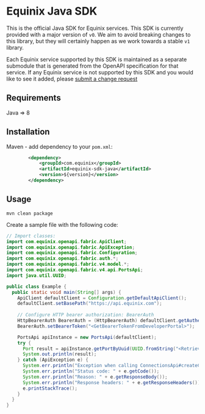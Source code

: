 # Equinix Java SDK

This is the official Java SDK for Equinix services.  This SDK is currently provided with a major version of `v0`. We aim to avoid breaking changes to this library, but they will certainly happen as we work towards a stable `v1` library.

Each Equinix service supported by this SDK is maintained as a separate submodule that is generated from the OpenAPI specification for that service.  If any Equinix service is not supported by this SDK and you would like to see it added, please [submit a change request](CONTRIBUTING.md)


## Requirements

Java => 8

## Installation

Maven - add dependency to your `pom.xml`:

```xml
        <dependency>
            <groupId>com.equinix</groupId>
            <artifactId>equinix-sdk-java</artifactId>
            <version>${version}</version>
        </dependency>
```

## Usage
```
mvn clean package
```

Create a sample file with the following code:
```java
// Import classes:
import com.equinix.openapi.fabric.ApiClient;
import com.equinix.openapi.fabric.ApiException;
import com.equinix.openapi.fabric.Configuration;
import com.equinix.openapi.fabric.auth.*;
import com.equinix.openapi.fabric.v4.model.*;
import com.equinix.openapi.fabric.v4.api.PortsApi;
import java.util.UUID;

public class Example {
  public static void main(String[] args) {
    ApiClient defaultClient = Configuration.getDefaultApiClient();
    defaultClient.setBasePath("https://api.equinix.com");
    
    // Configure HTTP bearer authorization: BearerAuth
    HttpBearerAuth BearerAuth = (HttpBearerAuth) defaultClient.getAuthentication("BearerAuth");
    BearerAuth.setBearerToken("<GetBearerTokenFromDeveloperPortal>");

    PortsApi apiInstance = new PortsApi(defaultClient);
    try {
      Port result = apiInstance.getPortByUuid(UUID.fromString("<RetrievePortUUIDFromFabricPortal>"));
      System.out.println(result);
    } catch (ApiException e) {
      System.err.println("Exception when calling ConnectionsApi#createConnection");
      System.err.println("Status code: " + e.getCode());
      System.err.println("Reason: " + e.getResponseBody());
      System.err.println("Response headers: " + e.getResponseHeaders());
      e.printStackTrace();
    }
  }
}
```
